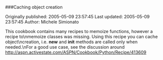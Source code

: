 ###Caching object creation

Originally published: 2005-05-09 23:57:45
Last updated: 2005-05-09 23:57:45
Author: Michele Simionato

This cookbook contains many recipes to memoize functions, however a recipe to\nmemoize classes was missing. Using this recipe you can cache object\ncreation, i.e. __new__ and __init__ methods are called only when needed.\nFor a good use case, see the discussion around http://aspn.activestate.com/ASPN/Cookbook/Python/Recipe/413609